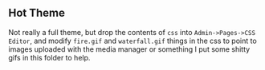 Hot Theme
---------

Not really a full theme, but drop the contents of `css` into `Admin->Pages->CSS Editor`, and modify `fire.gif` and `waterfall.gif` things in the css 
to point to images uploaded with the media manager or something I put some shitty gifs in this folder to help.
